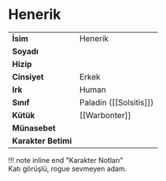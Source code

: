 # Henerik   
|  |  |  
|---|---|  
| **İsim** | Henerik |  
| **Soyadı** |  |  
| **Hizip** |  |  
| **Cinsiyet** | Erkek |  
| **Irk** | Human |  
| **Sınıf** | Paladin ([[Solsitis]]) |  
| **Kütük** | [[Warbonter]] |  
| **Münasebet** |  |  
| **Karakter Betimi** |  |  
  
  
!!! note inline end "Karakter Notları"  
	Katı görüşlü, rogue sevmeyen adam.  
  
  
